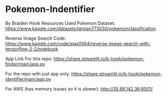 # Pokemon-Indentifier
By Braiden Hook
Resources Used
Pokemon Dataset: https://www.kaggle.com/datasets/lantian773030/pokemonclassification

Reverse Image Search Code: https://www.kaggle.com/code/ajax0564/reverse-image-search-with-tensorflow-2-2/notebook

App Link
For this repo: https://share.streamlit.io/b-hook/pokemon-finder/main/app.py

For the repo with just app only: https://share.streamlit.io/b-hook/pokemon-identifier/main/app.py

For AWS (has memory issues so it is slower): http://35.88.142.36:8501/

